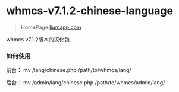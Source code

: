 # whmcs-v7.1.2-chinese-language

> HomePage:[liumapp.com](http://www.liumapp.com)

whmcs v7.1.2版本的汉化包

### 如何使用

前台：
mv /lang/chinese.php /path/to/whmcs/lang/

后台：
mv /admin/lang/chinese.php /path/to/whmcs/admin/lang/
